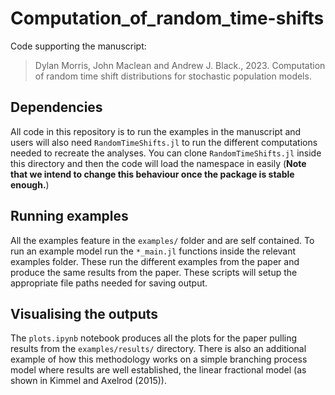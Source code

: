 # Computation_of_random_time-shifts

Code supporting the manuscript:
> Dylan Morris, John Maclean and Andrew J. Black., 2023. Computation of random time shift distributions for stochastic population models.

## Dependencies

All code in this repository is to run the examples in the manuscript and users will also need `RandomTimeShifts.jl` to
run the different computations needed to recreate the analyses.
You can clone `RandomTimeShifts.jl` inside this directory and then the code will load the namespace in easily
(**Note that we intend to change this behaviour once the package is stable enough.**)

## Running examples

All the examples feature in the `examples/` folder and are self contained.
To run an example model run the `*_main.jl` functions inside the relevant examples folder.
These run the different examples from the paper and produce the same results from the paper.
These scripts will setup the appropriate file paths needed for saving output.

## Visualising the outputs

The `plots.ipynb` notebook produces all the plots for the paper pulling results from the `examples/results/` directory.
There is also an additional example of how this methodology
works on a simple branching process model where results are well established, the linear fractional model (as shown in
Kimmel and Axelrod (2015)).
